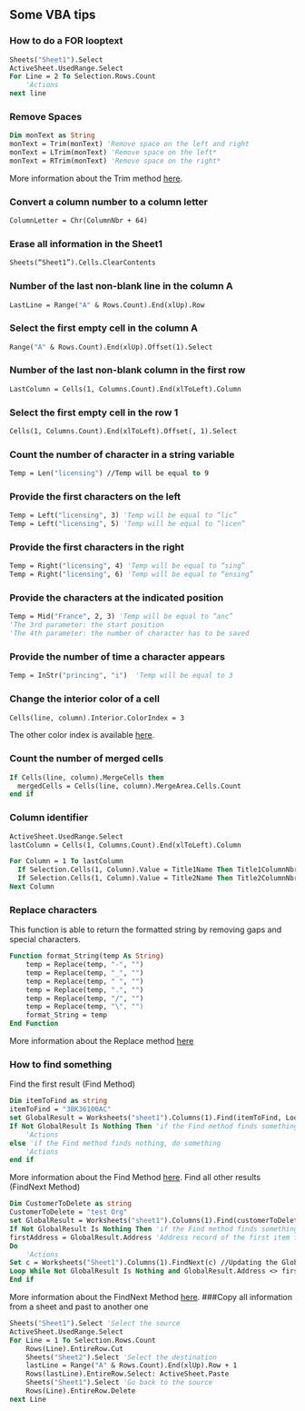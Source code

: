 ## Some VBA tips

### How to do a FOR looptext
```vb
Sheets("Sheet1").Select
ActiveSheet.UsedRange.Select
For Line = 2 To Selection.Rows.Count
    'Actions
next line
```
### Remove Spaces
```vb
Dim monText as String
monText = Trim(monText) 'Remove space on the left and right
monText = LTrim(monText) 'Remove space on the left*
monText = RTrim(monText) 'Remove space on the right*
```
More information about the Trim method [here](https://msdn.microsoft.com/en-us/library/h9wz3dez).
### Convert a column number to a column letter
```vb
ColumnLetter = Chr(ColumnNbr + 64)
```
### Erase all information in the Sheet1
```vb
Sheets(“Sheet1”).Cells.ClearContents
```
### Number of the last non-blank line in the column A
```vb
LastLine = Range("A" & Rows.Count).End(xlUp).Row
```
### Select the first empty cell in the column A
```vb
Range("A" & Rows.Count).End(xlUp).Offset(1).Select
```
### Number of the last non-blank column in the first row
```vb
LastColumn = Cells(1, Columns.Count).End(xlToLeft).Column
```
### Select the first empty cell in the row 1
```vb
Cells(1, Columns.Count).End(xlToLeft).Offset(, 1).Select
```
### Count the number of character in a string variable
```vb
Temp = Len("licensing") //Temp will be equal to 9
```
### Provide the first characters on the left
```vb
Temp = Left("licensing", 3) 'Temp will be equal to “lic”
Temp = Left("licensing", 5) 'Temp will be equal to “licen”
```
### Provide the first characters in the right
```vb
Temp = Right("licensing", 4) 'Temp will be equal to “sing”
Temp = Right("licensing", 6) 'Temp will be equal to “ensing”
```
### Provide the characters at the indicated position
```vb
Temp = Mid("France", 2, 3) 'Temp will be equal to “anc”
'The 3rd parameter: the start position
'The 4th parameter: the number of character has to be saved
```
### Provide the number of time a character appears
```vb
Temp = InStr("princing", "i")  'Temp will be equal to 3
```
### Change the interior color of a cell
```vb
Cells(line, column).Interior.ColorIndex = 3
```
The other color index is available [here](https://msdn.microsoft.com/en-us/library/office/ff840443.aspx).
### Count the number of merged cells
```vb
If Cells(line, column).MergeCells then
  mergedCells = Cells(line, column).MergeArea.Cells.Count
end if
```
### Column identifier
```vb
ActiveSheet.UsedRange.Select
lastColumn = Cells(1, Columns.Count).End(xlToLeft).Column

For Column = 1 To lastColumn
  If Selection.Cells(1, Column).Value = Title1Name Then Title1ColumnNbr = Column
  If Selection.Cells(1, Column).Value = Title2Name Then Title2ColumnNbr = Column
Next Column
```
### Replace characters
This function is able to return the formatted string by removing gaps and special characters.
```vb
Function format_String(temp As String)
    temp = Replace(temp, "-", "")
    temp = Replace(temp, "_", "")
    temp = Replace(temp, " ", "")
    temp = Replace(temp, ".", "")
    temp = Replace(temp, "/", "")
    temp = Replace(temp, "\", "")
    format_String = temp
End Function
```
More information about the Replace method [here](https://msdn.microsoft.com/en-us/library/bt3szac5)
### How to find something
Find the first result (Find Method)
```vb
Dim itemToFind as string
itemToFind = "3BK36100AC"
set GlobalResult = Worksheets("sheet1").Columns(1).Find(itemToFind, LookIn:=xlValues, LookAt:=xlPart)
If Not GlobalResult Is Nothing Then 'if the Find method finds something, do something
    'Actions
else 'if the Find method finds nothing, do something
    'Actions
end if
```
More information about the Find Method [here](
https://msdn.microsoft.com/en-us/library/office/ff839746.aspx?f=255&mspperror=-2147217396).
Find all other results (FindNext Method)
```vb
Dim CustomerToDelete as string
CustomerToDelete = "test Org"
set GlobalResult = Worksheets("sheet1").Columns(1).Find(customerToDelete, LookIn:=xlValues, LookAt:=xlPart)
If Not GlobalResult Is Nothing Then 'if the Find method finds something, do something
firstAddress = GlobalResult.Address 'Address record of the first item found to avoid infinite loops
Do
    'Actions
Set c = Worksheets("Sheet1").Columns(1).FindNext(c) //Updating the GlobalResult variable with the FindNext method
Loop While Not GlobalResult Is Nothing and GlobalResult.Address <> firstAddress
End if
```
More information about the FindNext Method [here](
https://msdn.microsoft.com/en-us/library/office/ff196143.aspx).
###Copy all information from a sheet and past to another one
```vb
Sheets("Sheet1").Select 'Select the source
ActiveSheet.UsedRange.Select
For Line = 1 To Selection.Rows.Count
	Rows(Line).EntireRow.Cut
	Sheets("Sheet2").Select 'Select the destination
	lastLine = Range("A" & Rows.Count).End(xlUp).Row + 1
	Rows(lastLine).EntireRow.Select: ActiveSheet.Paste
	Sheets("Sheet1").Select 'Go back to the source
	Rows(Line).EntireRow.Delete
next Line
```
